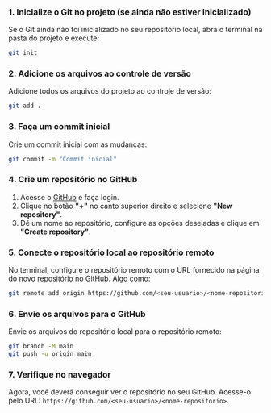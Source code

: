 
### 1. **Inicialize o Git no projeto (se ainda não estiver inicializado)**
Se o Git ainda não foi inicializado no seu repositório local, abra o terminal na pasta do projeto e execute:
```bash
git init
```

### 2. **Adicione os arquivos ao controle de versão**
Adicione todos os arquivos do projeto ao controle de versão:
```bash
git add .
```

### 3. **Faça um commit inicial**
Crie um commit inicial com as mudanças:
```bash
git commit -m "Commit inicial"
```

### 4. **Crie um repositório no GitHub**
1. Acesse o [GitHub](https://github.com) e faça login.
2. Clique no botão **"+"** no canto superior direito e selecione **"New repository"**.
3. Dê um nome ao repositório, configure as opções desejadas e clique em **"Create repository"**.

### 5. **Conecte o repositório local ao repositório remoto**
No terminal, configure o repositório remoto com o URL fornecido na página do novo repositório no GitHub. Algo como:
```bash
git remote add origin https://github.com/<seu-usuario>/<nome-repositorio>.git
```

### 6. **Envie os arquivos para o GitHub**
Envie os arquivos do repositório local para o repositório remoto:
```bash
git branch -M main
git push -u origin main
```

### 7. **Verifique no navegador**
Agora, você deverá conseguir ver o repositório no seu GitHub. Acesse-o pelo URL: `https://github.com/<seu-usuario>/<nome-repositorio>`.
